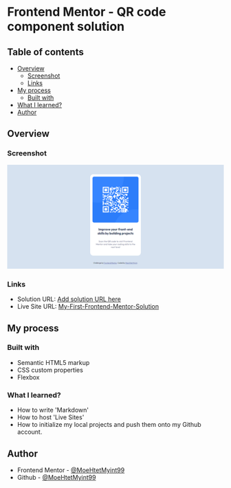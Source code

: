 # Frontend Mentor - QR code component solution

## Table of contents

- [Overview](#overview)
  - [Screenshot](#screenshot)
  - [Links](#links)
- [My process](#my-process)
  - [Built with](#built-with)
- [What I learned?](#what-i-learned)  
- [Author](#author)

## Overview

### Screenshot

![My Screenshot](./images/My%20Screenshot.png)

### Links

- Solution URL: [Add solution URL here](https://your-solution-url.com)
- Live Site URL: [My-First-Frontend-Mentor-Solution](https://moehtetmyint99.github.io/My-First-Frontend-Mentor-Solution/)

## My process

### Built with

- Semantic HTML5 markup
- CSS custom properties
- Flexbox

### What I learned?

- How to write 'Markdown'
- How to host 'Live Sites'
- How to initialize my local projects and push them onto my Github account.

## Author

- Frontend Mentor - [@MoeHtetMyint99](https://www.frontendmentor.io/profile/MoeHtetMyint99)
- Github - [@MoeHtetMyint99](https://github.com/MoeHtetMyint99)

